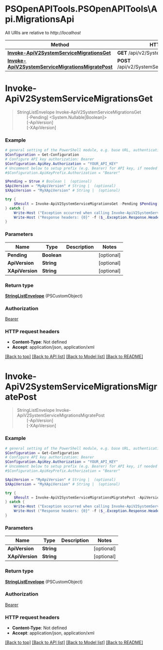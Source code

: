 # PSOpenAPITools.PSOpenAPITools\Api.MigrationsApi

All URIs are relative to *http://localhost*

Method | HTTP request | Description
------------- | ------------- | -------------
[**Invoke-ApiV2SystemServiceMigrationsGet**](MigrationsApi.md#Invoke-ApiV2SystemServiceMigrationsGet) | **GET** /api/v2/SystemService/Migrations | 
[**Invoke-ApiV2SystemServiceMigrationsMigratePost**](MigrationsApi.md#Invoke-ApiV2SystemServiceMigrationsMigratePost) | **POST** /api/v2/SystemService/Migrations/Migrate | 


<a id="Invoke-ApiV2SystemServiceMigrationsGet"></a>
# **Invoke-ApiV2SystemServiceMigrationsGet**
> StringListEnvelope Invoke-ApiV2SystemServiceMigrationsGet<br>
> &nbsp;&nbsp;&nbsp;&nbsp;&nbsp;&nbsp;&nbsp;&nbsp;[-Pending] <System.Nullable[Boolean]><br>
> &nbsp;&nbsp;&nbsp;&nbsp;&nbsp;&nbsp;&nbsp;&nbsp;[-ApiVersion] <String><br>
> &nbsp;&nbsp;&nbsp;&nbsp;&nbsp;&nbsp;&nbsp;&nbsp;[-XApiVersion] <String><br>



### Example
```powershell
# general setting of the PowerShell module, e.g. base URL, authentication, etc
$Configuration = Get-Configuration
# Configure API key authorization: Bearer
$Configuration.ApiKey.Authorization = "YOUR_API_KEY"
# Uncomment below to setup prefix (e.g. Bearer) for API key, if needed
#$Configuration.ApiKeyPrefix.Authorization = "Bearer"

$Pending = $true # Boolean |  (optional)
$ApiVersion = "MyApiVersion" # String |  (optional)
$XApiVersion = "MyXApiVersion" # String |  (optional)

try {
    $Result = Invoke-ApiV2SystemServiceMigrationsGet -Pending $Pending -ApiVersion $ApiVersion -XApiVersion $XApiVersion
} catch {
    Write-Host ("Exception occurred when calling Invoke-ApiV2SystemServiceMigrationsGet: {0}" -f ($_.ErrorDetails | ConvertFrom-Json))
    Write-Host ("Response headers: {0}" -f ($_.Exception.Response.Headers | ConvertTo-Json))
}
```

### Parameters

Name | Type | Description  | Notes
------------- | ------------- | ------------- | -------------
 **Pending** | **Boolean**|  | [optional] 
 **ApiVersion** | **String**|  | [optional] 
 **XApiVersion** | **String**|  | [optional] 

### Return type

[**StringListEnvelope**](StringListEnvelope.md) (PSCustomObject)

### Authorization

[Bearer](../README.md#Bearer)

### HTTP request headers

 - **Content-Type**: Not defined
 - **Accept**: application/json, application/xml

[[Back to top]](#) [[Back to API list]](../README.md#documentation-for-api-endpoints) [[Back to Model list]](../README.md#documentation-for-models) [[Back to README]](../README.md)

<a id="Invoke-ApiV2SystemServiceMigrationsMigratePost"></a>
# **Invoke-ApiV2SystemServiceMigrationsMigratePost**
> StringListEnvelope Invoke-ApiV2SystemServiceMigrationsMigratePost<br>
> &nbsp;&nbsp;&nbsp;&nbsp;&nbsp;&nbsp;&nbsp;&nbsp;[-ApiVersion] <String><br>
> &nbsp;&nbsp;&nbsp;&nbsp;&nbsp;&nbsp;&nbsp;&nbsp;[-XApiVersion] <String><br>



### Example
```powershell
# general setting of the PowerShell module, e.g. base URL, authentication, etc
$Configuration = Get-Configuration
# Configure API key authorization: Bearer
$Configuration.ApiKey.Authorization = "YOUR_API_KEY"
# Uncomment below to setup prefix (e.g. Bearer) for API key, if needed
#$Configuration.ApiKeyPrefix.Authorization = "Bearer"

$ApiVersion = "MyApiVersion" # String |  (optional)
$XApiVersion = "MyXApiVersion" # String |  (optional)

try {
    $Result = Invoke-ApiV2SystemServiceMigrationsMigratePost -ApiVersion $ApiVersion -XApiVersion $XApiVersion
} catch {
    Write-Host ("Exception occurred when calling Invoke-ApiV2SystemServiceMigrationsMigratePost: {0}" -f ($_.ErrorDetails | ConvertFrom-Json))
    Write-Host ("Response headers: {0}" -f ($_.Exception.Response.Headers | ConvertTo-Json))
}
```

### Parameters

Name | Type | Description  | Notes
------------- | ------------- | ------------- | -------------
 **ApiVersion** | **String**|  | [optional] 
 **XApiVersion** | **String**|  | [optional] 

### Return type

[**StringListEnvelope**](StringListEnvelope.md) (PSCustomObject)

### Authorization

[Bearer](../README.md#Bearer)

### HTTP request headers

 - **Content-Type**: Not defined
 - **Accept**: application/json, application/xml

[[Back to top]](#) [[Back to API list]](../README.md#documentation-for-api-endpoints) [[Back to Model list]](../README.md#documentation-for-models) [[Back to README]](../README.md)


